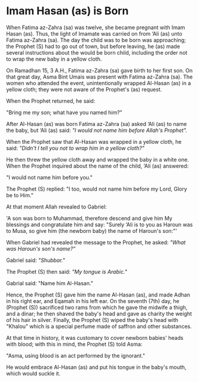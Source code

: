 Imam Hasan (as) is Born
=======================

When Fatima az-Zahra (sa) was twelve, she became pregnant with Imam
Hasan (as). Thus, the light of Imamate was carried on from ‘Ali (as)
unto Fatima az-Zahra (sa). The day the child was to be born was
approaching; the Prophet (S) had to go out of town, but before leaving,
he (as) made several instructions about the would be born child,
including the order not to wrap the new baby in a yellow cloth.

On Ramadhan 15, 3 A.H., Fatima az-Zahra (sa) gave birth to her first
son. On that great day, Asma Bint Umais was present with Fatima az-Zahra
(sa). The women who attended the event, unintentionally wrapped Al-Hasan
(as) in a yellow cloth; they were not aware of the Prophet's (as)
request.

When the Prophet returned, he said:

"Bring me my son; what have you named him?"

After Al-Hasan (as) was born Fatima az-Zahra (sa) asked ‘Ali (as) to
name the baby, but ‘Ali (as) said: *"I* *would not name him before
Allah's Prophet".*

When the Prophet saw that Al-Hasan was wrapped in a yellow cloth, he
said: *"Didn't I tell you not* *to wrap him in a yellow cloth?"*

He then threw the yellow cloth away and wrapped the baby in a white one.
When the Prophet inquired about the name of the child, ‘Ali (as)
answered:

"I would not name him before you."

The Prophet (S) replied: "I too, would not name him before my Lord,
Glory be to Him."

At that moment Allah revealed to Gabriel:

'A son was born to Muhammad, therefore descend and give him My blessings
and congratulate him and say: "Surely ‘Ali is to you as Haroun was to
Musa, so give him (the newborn baby) the name of Haroun's son:"'

When Gabriel had revealed the message to the Prophet, he asked: *"What
was Haroun's son's name?"*

Gabriel said: *"Shubbar."*

The Prophet (S) then said: *"My tongue is Arabic."*

Gabrial said: "Name him Al-Hasan."

Hence, the Prophet (S) gave him the name Al-Hasan (as), and made Adhan
in his right ear, and Eqamah in his left ear. On the seventh (7th) day,
he (Prophet (S)) sacrificed two rams from which he gave the midwife a
thigh, and a dinar; he then shaved the baby's head and gave as charity
the weight of his hair in silver. Finally, the Prophet (S) wiped the
baby's head with "Khalou" which is a special perfume made of saffron and
other substances.

At that time in history, it was customary to cover newborn babies' heads
with blood; with this in mind, the Prophet (S) told Asma:

"Asma, using blood is an act performed by the ignorant."

He would embrace Al-Hasan (as) and put his tongue in the baby's mouth,
which would suckle it.


